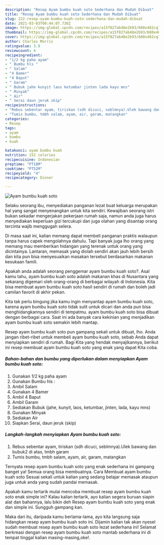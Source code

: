 ```yaml
---
description: "Resep Ayam bumbu kuah soto Sederhana dan Mudah Dibuat"
title: "Resep Ayam bumbu kuah soto Sederhana dan Mudah Dibuat"
slug: 222-resep-ayam-bumbu-kuah-soto-sederhana-dan-mudah-dibuat
date: 2021-03-03T00:44:07.736Z
image: https://img-global.cpcdn.com/recipes/a15f827ab48e2b93/680x482cq70/ayam-bumbu-kuah-soto-foto-resep-utama.jpg
thumbnail: https://img-global.cpcdn.com/recipes/a15f827ab48e2b93/680x482cq70/ayam-bumbu-kuah-soto-foto-resep-utama.jpg
cover: https://img-global.cpcdn.com/recipes/a15f827ab48e2b93/680x482cq70/ayam-bumbu-kuah-soto-foto-resep-utama.jpg
author: Charles Morris
ratingvalue: 3.9
reviewcount: 4
recipeingredient:
- "1/2 kg paha ayam"
- " Bumbu hls "
- " Salam"
- "4 Bamer"
- "4 Baput"
- " Garam"
- " Bubuk jahe kunyit laos ketumbar jinten lada kayu mns"
- " Minyak"
- " Air"
- " Serai daun jeruk skip"
recipeinstructions:
- "Rebus sebentar ayam, tiriskan (sdh dicuci, seblmnya).Ulek bawang dan bubuk2 di atas, tmbh garam"
- "Tumis bumbu, tmbh salam, ayam, air, garam, matangkan"
categories:
- Resep
tags:
- ayam
- bumbu
- kuah

katakunci: ayam bumbu kuah 
nutrition: 152 calories
recipecuisine: Indonesian
preptime: "PT18M"
cooktime: "PT52M"
recipeyield: "4"
recipecategory: Dinner

---
```



![Ayam bumbu kuah soto](https://img-global.cpcdn.com/recipes/a15f827ab48e2b93/680x482cq70/ayam-bumbu-kuah-soto-foto-resep-utama.jpg)

Selaku seorang ibu, menyediakan panganan lezat buat keluarga merupakan hal yang sangat menyenangkan untuk kita sendiri. Kewajiban seorang istri bukan sekadar mengerjakan pekerjaan rumah saja, namun anda juga harus menyediakan keperluan gizi tercukupi dan juga olahan yang disantap orang tercinta wajib menggugah selera.

Di masa  saat ini, kalian memang dapat membeli panganan praktis walaupun tanpa harus capek mengolahnya dahulu. Tapi banyak juga lho orang yang memang mau memberikan hidangan yang terenak untuk orang yang dicintainya. Lantaran, memasak yang diolah sendiri akan jauh lebih bersih dan kita pun bisa menyesuaikan masakan tersebut berdasarkan makanan kesukaan famili. 



Apakah anda adalah seorang penggemar ayam bumbu kuah soto?. Asal kamu tahu, ayam bumbu kuah soto adalah makanan khas di Nusantara yang sekarang digemari oleh orang-orang di berbagai wilayah di Indonesia. Kita bisa membuat ayam bumbu kuah soto hasil sendiri di rumah dan boleh jadi camilan favorit di akhir pekan.

Kita tak perlu bingung jika kamu ingin menyantap ayam bumbu kuah soto, karena ayam bumbu kuah soto tidak sulit untuk dicari dan anda pun bisa menghidangkannya sendiri di tempatmu. ayam bumbu kuah soto bisa dibuat dengan berbagai cara. Saat ini ada banyak cara kekinian yang menjadikan ayam bumbu kuah soto semakin lebih mantap.

Resep ayam bumbu kuah soto pun gampang sekali untuk dibuat, lho. Anda jangan ribet-ribet untuk membeli ayam bumbu kuah soto, sebab Anda dapat menyiapkan sendiri di rumah. Bagi Kita yang hendak menyajikannya, berikut ini resep membuat ayam bumbu kuah soto yang enak yang dapat Kita coba.

<!--inarticleads1-->

##### Bahan-bahan dan bumbu yang diperlukan dalam menyiapkan Ayam bumbu kuah soto:

1. Gunakan 1/2 kg paha ayam
1. Gunakan  Bumbu hls :
1. Ambil  Salam
1. Gunakan 4 Bamer
1. Ambil 4 Baput
1. Ambil  Garam
1. Sediakan  Bubuk (jahe, kunyit, laos, ketumbar, jinten, lada, kayu mns)
1. Gunakan  Minyak
1. Sediakan  Air
1. Siapkan  Serai, daun jeruk (skip)




<!--inarticleads2-->

##### Langkah-langkah menyiapkan Ayam bumbu kuah soto:

1. Rebus sebentar ayam, tiriskan (sdh dicuci, seblmnya).Ulek bawang dan bubuk2 di atas, tmbh garam
1. Tumis bumbu, tmbh salam, ayam, air, garam, matangkan




Ternyata resep ayam bumbu kuah soto yang enak sederhana ini gampang banget ya! Semua orang bisa membuatnya. Cara Membuat ayam bumbu kuah soto Sesuai sekali untuk kalian yang sedang belajar memasak ataupun juga untuk anda yang sudah pandai memasak.

Apakah kamu tertarik mulai mencoba membuat resep ayam bumbu kuah soto enak simple ini? Kalau kalian tertarik, ayo kalian segera buruan siapin alat dan bahannya, lalu bikin deh Resep ayam bumbu kuah soto yang enak dan simple ini. Sungguh gampang kan. 

Maka dari itu, daripada kamu berlama-lama, ayo kita langsung saja hidangkan resep ayam bumbu kuah soto ini. Dijamin kalian tak akan nyesel sudah membuat resep ayam bumbu kuah soto lezat sederhana ini! Selamat berkreasi dengan resep ayam bumbu kuah soto mantab sederhana ini di tempat tinggal kalian masing-masing,oke!.

